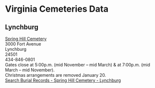 # Virginia Cemeteries Data  


## Lynchburg  
[Spring Hill Cemetery](http://www.springhillcemetery.org/)  
3000 Fort Avenue  
Lynchburg  
24501  
434-846-0801  
Gates close at 5:00p.m. (mid November – mid March) & at 7:00p.m. (mid March – mid November).  
Christmas arrangements are removed January 20.  
[Search Burial Records - Spring Hill Cemetery - Lynchburg](http://www.springhillcemetery.org/resident/)  
